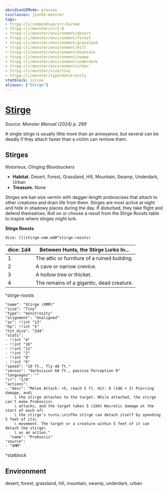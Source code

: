 ```yaml
---
obsidianUIMode: preview
cssclasses: json5e-monster
tags:
- ttrpg-cli/compendium/src/5e/xmm
- ttrpg-cli/monster/cr/1-8
- ttrpg-cli/monster/environment/desert
- ttrpg-cli/monster/environment/forest
- ttrpg-cli/monster/environment/grassland
- ttrpg-cli/monster/environment/hill
- ttrpg-cli/monster/environment/mountain
- ttrpg-cli/monster/environment/swamp
- ttrpg-cli/monster/environment/underdark
- ttrpg-cli/monster/environment/urban
- ttrpg-cli/monster/size/tiny
- ttrpg-cli/monster/type/monstrosity
statblock: inline
aliases: ["Stirge"]
---
```

# [Stirge](3-Compendium\bestiary\monstrosity/stirge-xmm.md)
*Source: Monster Manual (2024) p. 299*  

A single stirge is usually little more than an annoyance, but several can be deadly if they attach faster than a victim can remove them.

## Stirges

*Notorious, Clinging Bloodsuckers*

- **Habitat.** Desert, Forest, Grassland, Hill, Mountain, Swamp, Underdark, Urban  
- **Treasure.** None  

Stirges are bat-size vermin with dagger-length proboscises that attach to other creatures and drain life from them. Stirges are most active at night and hide in shadowy places during the day. If disturbed, they take flight and defend themselves. Roll on or choose a result from the Stirge Roosts table to inspire where stirges might lurk.

**Stirge Roosts**

`dice: [](stirge-xmm.md#^stirge-roosts)`

| dice: 1d4 | Between Hunts, the Stirge Lurks In... |
|-----------|---------------------------------------|
| 1 | The attic or furniture of a ruined building. |
| 2 | A cave or narrow crevice. |
| 3 | A hollow tree or thicket. |
| 4 | The remains of a gigantic, dead creature. |
^stirge-roosts

```statblock
"name": "Stirge (XMM)"
"size": "Tiny"
"type": "monstrosity"
"alignment": "Unaligned"
"ac": !!int "13"
"hp": !!int "5"
"hit_dice": "2d4"
"stats":
- !!int "4"
- !!int "16"
- !!int "11"
- !!int "2"
- !!int "8"
- !!int "6"
"speed": "10 ft., fly 40 ft."
"senses": "darkvision 60 ft., passive Perception 9"
"languages": ""
"cr": "1/8"
"actions":
- "desc": "Melee Attack: +5, reach 5 ft. Hit: 6 (1d6 + 3) Piercing damage, and\
    \ the stirge attaches to the target. While attached, the stirge can't make Proboscis\
    \ attacks, and the target takes 5 (2d4) Necrotic damage at the start of each of\
    \ the stirge's turns.\n\nThe stirge can detach itself by spending 5 feet of its\
    \ movement. The target or a creature within 5 feet of it can detach the stirge\
    \ as an action."
  "name": "Proboscis"
"source":
- "XMM"
```
^statblock

## Environment

desert, forest, grassland, hill, mountain, swamp, underdark, urban